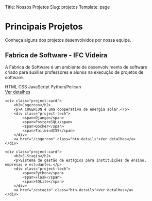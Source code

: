 Title: Nossos Projetos
Slug: projetos
Template: page

# Principais Projetos

Conheça alguns dos projetos desenvolvidos por nossa equipe.

<div class="projects-grid">
    <div class="project-card">
        <h2>Fabrica de Software - IFC Videira</h2>
        <p>A Fábrica de Software é um ambiente de desenvolvimento de software criado para auxiliar professores e alunos na execução de projetos de software.</p>
        <div class="project-tech">
            <span>HTML</span>
            <span>CSS</span>
            <span>JavaScript</span>
            <span>Python/Pelican</span>
        </div>
        <a href="/projetos/fabrica" class="btn-details">Ver detalhes</a>
    </div>
    
    <div class="project-card">
        <h2>Cogercon</h2>
        <p>A COGERCON é uma cooperativa de energia solar.</p>
        <div class="project-tech">
            <span>Django</span>
            <span>PostgreSQL</span>
            <span>Docker</span>
            <span>TailwindCSS</span>
        </div>
        <a href="/cogercon" class="btn-details">Ver detalhes</a>
    </div>
    
    <div class="project-card">
        <h2>E-Stagio</h2>
        <p>Sistema de gestão de estágios para instituições de ensino, empresas e estudantes.</p>
        <div class="project-tech">
            <span>Python</span>
            <span>Flask</span>
            <span>SQLite</span>
        </div>
        <a href="/estagio" class="btn-details">Ver detalhes</a>
    </div>
</div>
